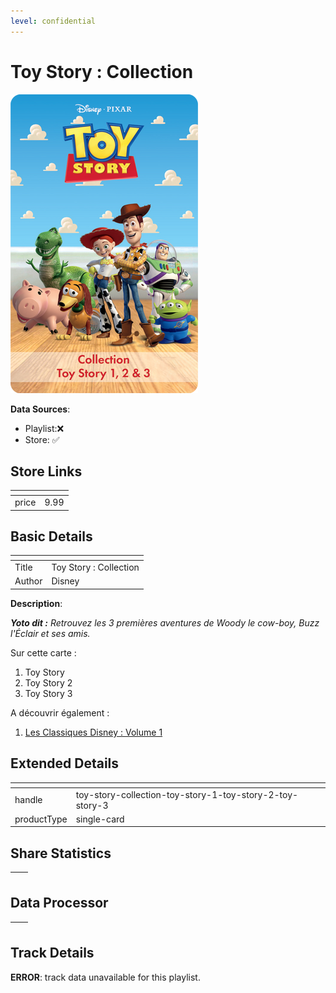 ```yaml
---
level: confidential
---
```

# Toy Story : Collection

![card_[6TVXc].png](../../img/cards/card_[6TVXc].png)

**Data Sources**: 

- Playlist:❌
- Store: ✅


## Store Links

| <!-- --> | <!-- --> |
| - | - |
| price | 9.99 |


## Basic Details

| <!-- --> | <!-- --> |
| - | - |
| Title | Toy Story : Collection |
| Author | Disney |

**Description**:

_**Yoto dit :** Retrouvez les 3 premières aventures de Woody le cow-boy, Buzz l'Éclair et ses amis._  

Sur cette carte :  

1.  Toy Story
2.  Toy Story 2
3.  Toy Story 3

A découvrir également :

1.  [Les Classiques Disney : Volume 1](https://eu.yotoplay.com/fr/products/les-classiques-disney-volume-1 "Les Classiques Disney : Volume 1")


## Extended Details

| <!-- --> | <!-- --> |
| - | - |
| handle | toy-story-collection-toy-story-1-toy-story-2-toy-story-3 |
| productType | single-card |


## Share Statistics

| <!-- --> | <!-- --> |
| - | - |


## Data Processor

| <!-- --> | <!-- --> |
| - | - |


## Track Details

**ERROR**: track data unavailable for this playlist.
